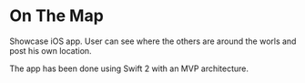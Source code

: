 # On The Map

Showcase iOS app. User can see where the others are around the worls and post his own location.

The app has been done using Swift 2 with an MVP architecture.

